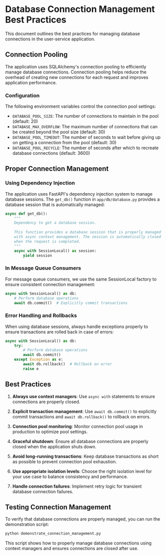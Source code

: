 # Database Connection Management Best Practices

This document outlines the best practices for managing database connections in the user-service application.

## Connection Pooling

The application uses SQLAlchemy's connection pooling to efficiently manage database connections. Connection pooling helps reduce the overhead of creating new connections for each request and improves application performance.

### Configuration

The following environment variables control the connection pool settings:

- `DATABASE_POOL_SIZE`: The number of connections to maintain in the pool (default: 20)
- `DATABASE_MAX_OVERFLOW`: The maximum number of connections that can be created beyond the pool size (default: 30)
- `DATABASE_POOL_TIMEOUT`: The number of seconds to wait before giving up on getting a connection from the pool (default: 30)
- `DATABASE_POOL_RECYCLE`: The number of seconds after which to recreate database connections (default: 3600)

## Proper Connection Management

### Using Dependency Injection

The application uses FastAPI's dependency injection system to manage database sessions. The `get_db()` function in `app/db/database.py` provides a database session that is automatically managed:

```python
async def get_db():
    """
    Dependency to get a database session.
    
    This function provides a database session that is properly managed
    with async context management. The session is automatically closed
    when the request is completed.
    """
    async with SessionLocal() as session:
        yield session
```

### In Message Queue Consumers

For message queue consumers, we use the same SessionLocal factory to ensure consistent connection management:

```python
async with SessionLocal() as db:
    # Perform database operations
    await db.commit()  # Explicitly commit transactions
```

### Error Handling and Rollbacks

When using database sessions, always handle exceptions properly to ensure transactions are rolled back in case of errors:

```python
async with SessionLocal() as db:
    try:
        # Perform database operations
        await db.commit()
    except Exception as e:
        await db.rollback()  # Rollback on error
        raise e
```

## Best Practices

1. **Always use context managers**: Use `async with` statements to ensure connections are properly closed.

2. **Explicit transaction management**: Use `await db.commit()` to explicitly commit transactions and `await db.rollback()` to rollback on errors.

3. **Connection pool monitoring**: Monitor connection pool usage in production to optimize pool settings.

4. **Graceful shutdown**: Ensure all database connections are properly closed when the application shuts down.

5. **Avoid long-running transactions**: Keep database transactions as short as possible to prevent connection pool exhaustion.

6. **Use appropriate isolation levels**: Choose the right isolation level for your use case to balance consistency and performance.

7. **Handle connection failures**: Implement retry logic for transient database connection failures.

## Testing Connection Management

To verify that database connections are properly managed, you can run the demonstration script:

```bash
python demonstrate_connection_management.py
```

This script shows how to properly manage database connections using context managers and ensures connections are closed after use.